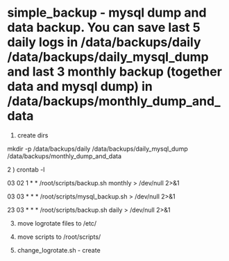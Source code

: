 # simple_backup - mysql dump and data backup. You can save last 5 daily logs in /data/backups/daily /data/backups/daily_mysql_dump and last 3 monthly backup (together data and mysql dump) in /data/backups/monthly_dump_and_data

1) create dirs

mkdir -p /data/backups/daily /data/backups/daily_mysql_dump /data/backups/monthly_dump_and_data

2 ) crontab -l

03 02 1 * *     /root/scripts/backup.sh monthly > /dev/null 2>&1

03 03 * * *     /root/scripts/mysql_backup.sh > /dev/null 2>&1

23 03 * * *     /root/scripts/backup.sh daily > /dev/null 2>&1

3) move logrotate files to /etc/

4) move scripts to /root/scripts/

5) change_logrotate.sh - create 
